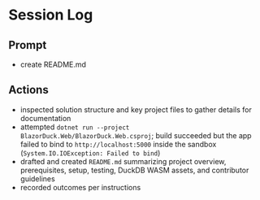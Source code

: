 # Session Log

## Prompt
- create README.md

## Actions
- inspected solution structure and key project files to gather details for documentation
- attempted `dotnet run --project BlazorDuck.Web/BlazorDuck.Web.csproj`; build succeeded but the app failed to bind to `http://localhost:5000` inside the sandbox (`System.IO.IOException: Failed to bind`)
- drafted and created `README.md` summarizing project overview, prerequisites, setup, testing, DuckDB WASM assets, and contributor guidelines
- recorded outcomes per instructions
